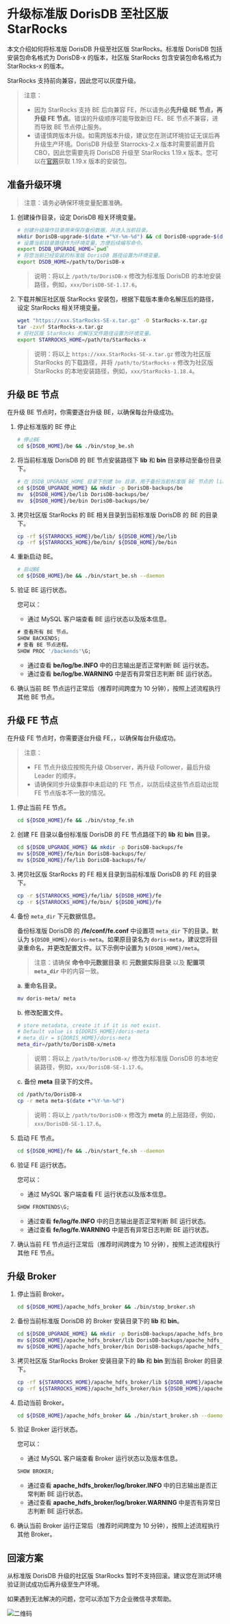 # 升级标准版 DorisDB 至社区版 StarRocks

本文介绍如何将标准版 DorisDB 升级至社区版 StarRocks。标准版 DorisDB 包括安装包命名格式为 DorisDB-x 的版本，社区版 StarRocks 包含安装包命名格式为 StarRocks-x 的版本。

StarRocks 支持前向兼容，因此您可以灰度升级。

> 注意：
>
> * 因为 StarRocks 支持 BE 后向兼容 FE，所以请务必**先升级 BE 节点，再升级 FE 节点**。错误的升级顺序可能导致新旧 FE、BE 节点不兼容，进而导致 BE 节点停止服务。
> * 请谨慎跨版本升级。如需跨版本升级，建议您在测试环境验证无误后再升级生产环境。DorisDB 升级至 Starrocks-2.x 版本时需要前置开启 CBO，因此您需要先将 DorisDB 升级至 StarRocks 1.19.x 版本。您可以在[官网](https://www.mirrorship.cn/zh-CN/download)获取 1.19.x 版本的安装包。

## 准备升级环境

> 注意：请务必确保环境变量配置准确。

1. 创建操作目录，设定 DorisDB 相关环境变量。

    ```bash
    # 创建升级操作目录用来保存备份数据，并进入当前目录。
    mkdir DorisDB-upgrade-$(date +"%Y-%m-%d") && cd DorisDB-upgrade-$(date +"%Y-%m-%d")
    # 设置当前目录路径作为环境变量，方便后续编写命令。
    export DSDB_UPGRADE_HOME=`pwd`
    # 将您当前已经安装的标准版 DorisDB 路径设置为环境变量。
    export DSDB_HOME=/path/to/DorisDB-x
    ```

    > 说明：将以上 `/path/to/DorisDB-x` 修改为标准版 DorisDB 的本地安装路径，例如，`xxx/DorisDB-SE-1.17.6`。

2. 下载并解压社区版 StarRocks 安装包，根据下载版本重命名解压后的路径，设定 StarRocks 相关环境变量。

    ```bash
    wget "https://xxx.StarRocks-SE-x.tar.gz" -O StarRocks-x.tar.gz
    tar -zxvf StarRocks-x.tar.gz
    # 将社区版 StarRocks 的解压文件路径设置为环境变量。
    export STARROCKS_HOME=/path/to/StarRocks-x
    ```

    > 说明：将以上 `https://xxx.StarRocks-SE-x.tar.gz` 修改为社区版 StarRocks 的下载路径，并将 `/path/to/StarRocks-x` 修改为社区版 StarRocks 的本地安装路径，例如，`xxx/StarRocks-1.18.4`。

## 升级 BE 节点

在升级 BE 节点时，你需要逐台升级 BE，以确保每台升级成功。

1. 停止标准版的 BE 停止

    ```bash
    # 停止BE
    cd ${DSDB_HOME}/be && ./bin/stop_be.sh
    ```

2. 将当前标准版 DorisDB 的 BE 节点安装路径下 **lib** 和 **bin** 目录移动至备份目录下。

    ```bash
    # 在 DSDB_UPGRADE_HOME 目录下创建 be 目录，用于备份当前标准版 BE 节点的 lib。
    cd ${DSDB_UPGRADE_HOME} && mkdir -p DorisDB-backups/be
    mv  ${DSDB_HOME}/be/lib DorisDB-backups/be/
    mv  ${DSDB_HOME}/be/bin DorisDB-backups/be/
    ```

3. 拷贝社区版 StarRocks 的 BE 相关目录到当前标准版 DorisDB 的 BE 的目录下。

    ```bash
    cp -rf ${STARROCKS_HOME}/be/lib/ ${DSDB_HOME}/be/lib
    cp -rf ${STARROCKS_HOME}/be/bin/ ${DSDB_HOME}/be/bin
    ```

4. 重新启动 BE。

    ```bash
    # 启动BE
    cd ${DSDB_HOME}/be && ./bin/start_be.sh --daemon
    ```

5. 验证 BE 运行状态。

    您可以：

    * 通过 MySQL 客户端查看 BE 运行状态以及版本信息。

    ```sql
    # 查看所有 BE 节点。
    SHOW BACKENDS;
    # 查看 BE 节点进程。
    SHOW PROC '/backends'\G;
    ```

    * 通过查看 **be/log/be.INFO** 中的日志输出是否正常判断 BE 运行状态。
    * 通过查看 **be/log/be.WARNING** 中是否有异常日志判断 BE 运行状态。

6. 确认当前 BE 节点运行正常后（推荐时间跨度为 10 分钟），按照上述流程执行其他 BE 节点。

## 升级 FE 节点

在升级 FE 节点时，你需要逐台升级 FE，，以确保每台升级成功。

> 注意：
>
> * FE 节点升级应按照先升级 Observer，再升级 Follower，最后升级 Leader 的顺序。
> * 请确保同步升级集群中未启动的 FE 节点，以防后续这些节点启动出现 FE 节点版本不一致的情况。

1. 停止当前 FE 节点。

    ```bash
    cd ${DSDB_HOME}/fe && ./bin/stop_fe.sh
    ```

2. 创建 FE 目录以备份标准版 DorisDB 的 FE 节点路径下的 **lib** 和 **bin** 目录。

    ```bash
    cd ${DSDB_UPGRADE_HOME} && mkdir -p DorisDB-backups/fe
    mv ${DSDB_HOME}/fe/bin DorisDB-backups/fe/
    mv ${DSDB_HOME}/fe/lib DorisDB-backups/fe/
    ```

3. 拷贝社区版 StarRocks 的 FE 相关目录到当前标准版 DorisDB 的 FE 的目录下。

    ```bash
    cp -r ${STARROCKS_HOME}/fe/lib/ ${DSDB_HOME}/fe
    cp -r ${STARROCKS_HOME}/fe/bin/ ${DSDB_HOME}/fe
    ```

4. 备份 `meta_dir` 下元数据信息。

    备份标准版 DorisDB 的 **/fe/conf/fe.conf** 中设置项 `meta_dir` 下的目录。默认为 `${DSDB_HOME}/doris-meta`。如果原目录名为 `doris-meta`，建议您将目录重命名，并更改配置文件。以下示例中设置为 `${DSDB_HOME}/meta`。

    > 注意：请确保 **命令中元数据目录** 和 **元数据实际目录** 以及 **配置项 `meta_dir`** 中的内容一致。

    a. 重命名目录。

    ```bash
    mv doris-meta/ meta
    ```

    b. 修改配置文件。

    ```bash
    # store metadata, create it if it is not exist.
    # Default value is ${DORIS_HOME}/doris-meta
    # meta_dir = ${DORIS_HOME}/doris-meta
    meta_dir=/path/to/DorisDB-x/meta
    ```

    > 说明：将以上 `/path/to/DorisDB-x/` 修改为标准版 DorisDB 的本地安装路径，例如，`xxx/DorisDB-SE-1.17.6`。

    c. 备份 **meta** 目录下的文件。

    ```bash
    cd /path/to/DorisDB-x
    cp -r meta meta-$(date +"%Y-%m-%d")
    ```

    > 说明：将以上 `/path/to/DorisDB-x` 修改为 **meta** 的上层路径，例如，`xxx/DorisDB-SE-1.17.6`。

5. 启动 FE 节点。

    ```bash
    cd ${DSDB_HOME}/fe && ./bin/start_fe.sh --daemon
    ```

6. 验证 FE 运行状态。

    您可以：

    * 通过 MySQL 客户端查看 FE 运行状态以及版本信息。

    ```sql
    SHOW FRONTENDS\G;
    ```

    * 通过查看 **fe/log/fe.INFO** 中的日志输出是否正常判断 BE 运行状态。
    * 通过查看 **fe/log/fe.WARNING** 中是否有异常日志判断 BE 运行状态。

7. 确认当前 FE 节点运行正常后（推荐时间跨度为 10 分钟），按照上述流程执行其他 FE 节点。

## 升级 Broker

1. 停止当前 Broker。

    ```bash
    cd ${DSDB_HOME}/apache_hdfs_broker && ./bin/stop_broker.sh
    ```

2. 备份当前标准版 DorisDB 的 Broker 安装目录下的 **lib** 和 **bin**。

    ```bash
    cd ${DSDB_UPGRADE_HOME} && mkdir -p DorisDB-backups/apache_hdfs_broker
    mv ${DSDB_HOME}/apache_hdfs_broker/lib DorisDB-backups/apache_hdfs_broker/
    mv ${DSDB_HOME}/apache_hdfs_broker/bin DorisDB-backups/apache_hdfs_broker/
    ```

3. 拷贝社区版 StarRocks Broker 安装目录下的 **lib** 和 **bin** 到当前 Broker 的目录下。

    ```bash
    cp -rf ${STARROCKS_HOME}/apache_hdfs_broker/lib ${DSDB_HOME}/apache_hdfs_broker
    cp -rf ${STARROCKS_HOME}/apache_hdfs_broker/bin ${DSDB_HOME}/apache_hdfs_broker
    ```

4. 启动当前 Broker。

    ```bash
    cd ${DSDB_HOME}/apache_hdfs_broker && ./bin/start_broker.sh --daemon
    ```

5. 验证 Broker 运行状态。

    您可以：

    * 通过 MySQL 客户端查看 Broker 运行状态以及版本信息。

    ```sql
    SHOW BROKER;
    ```

    * 通过查看 **apache_hdfs_broker/log/broker.INFO** 中的日志输出是否正常判断 BE 运行状态。
    * 通过查看 **apache_hdfs_broker/log/broker.WARNING** 中是否有异常日志判断 BE 运行状态。

6. 确认当前 Broker 运行正常后（推荐时间跨度为 10 分钟），按照上述流程执行其他 Broker。

## 回滚方案

从标准版 DorisDB 升级的社区版 StarRocks 暂时不支持回滚。建议您在测试环境验证测试成功后再升级至生产环境。

如果遇到无法解决的问题，您可以添加下方企业微信寻求帮助。

![二维码](../assets/8.3.1.png)
